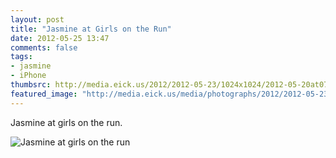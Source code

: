 ```yaml
---
layout: post
title: "Jasmine at Girls on the Run"
date: 2012-05-25 13:47
comments: false
tags: 
- jasmine
- iPhone
thumbsrc: http://media.eick.us/2012/2012-05-23/1024x1024/2012-05-20at07.04.59.jpg
featured_image: "http://media.eick.us/media/photographs/2012/2012-05-23/2012-05-20at07.04.59.jpg"
---
```

Jasmine at girls on the run.



![Jasmine at girls on the run](http://media.eick.us/media/photographs/2012/2012-05-23/2012-05-20at07.04.59.jpg)

